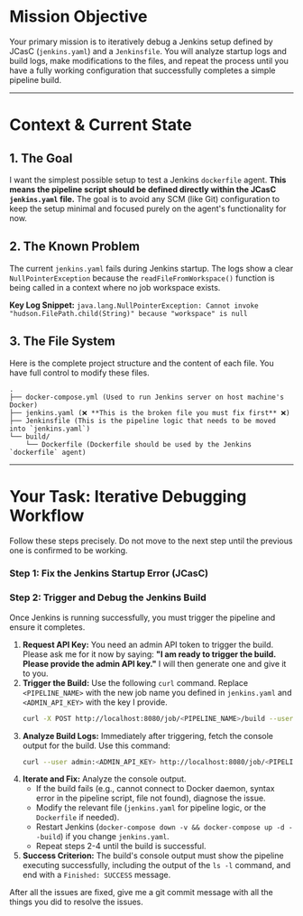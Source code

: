 # Mission Objective

Your primary mission is to iteratively debug a Jenkins setup defined by JCasC (`jenkins.yaml`) and a `Jenkinsfile`. You will analyze startup logs and build logs, make modifications to the files, and repeat the process until you have a fully working configuration that successfully completes a simple pipeline build.

-----

# Context & Current State

## 1\. The Goal

I want the simplest possible setup to test a Jenkins `dockerfile` agent. **This means the pipeline script should be defined directly within the JCasC `jenkins.yaml` file.** The goal is to avoid any SCM (like Git) configuration to keep the setup minimal and focused purely on the agent's functionality for now.

## 2\. The Known Problem

The current `jenkins.yaml` fails during Jenkins startup. The logs show a clear `NullPointerException` because the `readFileFromWorkspace()` function is being called in a context where no job workspace exists.

**Key Log Snippet:**
`java.lang.NullPointerException: Cannot invoke "hudson.FilePath.child(String)" because "workspace" is null`

## 3\. The File System

Here is the complete project structure and the content of each file. You have full control to modify these files.

```
.
├── docker-compose.yml (Used to run Jenkins server on host machine's Docker)
├── jenkins.yaml (❌ **This is the broken file you must fix first** ❌)
├── Jenkinsfile (This is the pipeline logic that needs to be moved into `jenkins.yaml`)
└── build/
    └── Dockerfile (Dockerfile should be used by the Jenkins `dockerfile` agent)
```

-----

# Your Task: Iterative Debugging Workflow

Follow these steps precisely. Do not move to the next step until the previous one is confirmed to be working.

### **Step 1: Fix the Jenkins Startup Error (JCasC)**

### **Step 2: Trigger and Debug the Jenkins Build**

Once Jenkins is running successfully, you must trigger the pipeline and ensure it completes.

1.  **Request API Key:** You need an admin API token to trigger the build. Please ask me for it now by saying: **"I am ready to trigger the build. Please provide the admin API key."** I will then generate one and give it to you.
2.  **Trigger the Build:** Use the following `curl` command. Replace `<PIPELINE_NAME>` with the new job name you defined in `jenkins.yaml` and `<ADMIN_API_KEY>` with the key I provide.
    ```bash
    curl -X POST http://localhost:8080/job/<PIPELINE_NAME>/build --user admin:<ADMIN_API_KEY>
    ```
3.  **Analyze Build Logs:** Immediately after triggering, fetch the console output for the build. Use this command:
    ```bash
    curl --user admin:<ADMIN_API_KEY> http://localhost:8080/job/<PIPELINE_NAME>/lastBuild/consoleText
    ```
4.  **Iterate and Fix:** Analyze the console output.
      * If the build fails (e.g., cannot connect to Docker daemon, syntax error in the pipeline script, file not found), diagnose the issue.
      * Modify the relevant file (`jenkins.yaml` for pipeline logic, or the `Dockerfile` if needed).
      * Restart Jenkins (`docker-compose down -v && docker-compose up -d --build`) if you change `jenkins.yaml`.
      * Repeat steps 2-4 until the build is successful.
5.  **Success Criterion:** The build's console output must show the pipeline executing successfully, including the output of the `ls -l` command, and end with a `Finished: SUCCESS` message.

After all the issues are fixed, give me a git commit message with all the things you did to resolve the issues.
